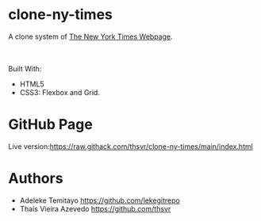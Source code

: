 # clone-ny-times



A clone system of [The New York Times Webpage](https://www.nytimes.com/2014/03/18/science/space/detection-of-waves-in-space-buttresses-landmark-theory-of-big-bang.html?_r=0).<br>

<br><br>
Built With:
* HTML5
* CSS3: Flexbox and Grid.

# GitHub Page
Live version:https://raw.githack.com/thsvr/clone-ny-times/main/index.html

# Authors
* Adeleke Temitayo https://github.com/lekegitrepo
* Thaís Vieira Azevedo https://github.com/thsvr
